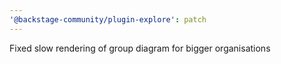 ```yaml
---
'@backstage-community/plugin-explore': patch
---
```


Fixed slow rendering of group diagram for bigger organisations
